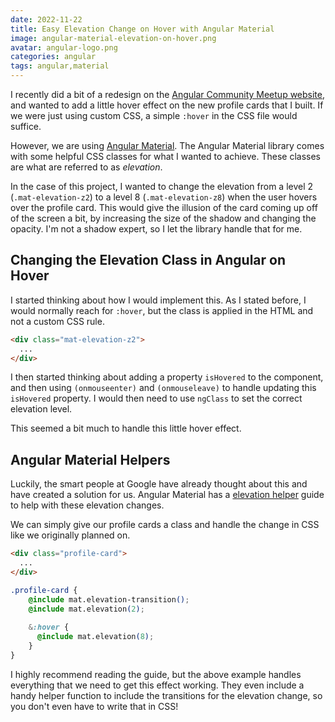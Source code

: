 ```yaml
---
date: 2022-11-22
title: Easy Elevation Change on Hover with Angular Material
image: angular-material-elevation-on-hover.png
avatar: angular-logo.png
categories: angular
tags: angular,material
---
```


I recently did a bit of a redesign on the 
[Angular Community Meetup website](https://angularcommunity.net), and wanted
to add a little hover effect on the new profile cards that I built.  If we
were just using custom CSS, a simple `:hover` in the CSS file would suffice.

However, we are using [Angular Material](https://material.angular.io/).  The 
Angular Material library comes with some helpful CSS classes for what I wanted to 
achieve.  These classes are what are referred to as _elevation_.  

In the case of this project, I wanted to change the elevation from a level 2
(`.mat-elevation-z2`) to a level 8 (`.mat-elevation-z8`) when the user hovers
over the profile card.  This would give the illusion of the card coming up off
of the screen a bit, by increasing the size of the shadow and changing the opacity.
I'm not a shadow expert, so I let the library handle that for me.

## Changing the Elevation Class in Angular on Hover

I started thinking about how I would implement this.  As I stated before, I would
normally reach for `:hover`, but the class is applied in the HTML and not a custom
CSS rule.

```html
<div class="mat-elevation-z2">
  ...
</div>
```

I then started thinking about adding a property `isHovered` to the component, and then 
using `(onmouseenter)` and `(onmouseleave)` to handle updating this `isHovered` 
property.  I would then need to use `ngClass` to set the correct elevation level.

This seemed a bit much to handle this little hover effect.

## Angular Material Helpers

Luckily, the smart people at Google have already thought about this and have created
a solution for us.  Angular Material has a 
[elevation helper](https://material.angular.io/guide/elevation) guide to help with 
these elevation changes.

We can simply give our profile cards a class and handle the change in CSS like we
originally planned on.

```html
<div class="profile-card">
  ...
</div>
```

```css
.profile-card {
    @include mat.elevation-transition();
    @include mat.elevation(2);
    
    &:hover {
      @include mat.elevation(8);
    }
}
```

I highly recommend reading the guide, but the above example handles everything that
we need to get this effect working.  They even include a handy helper function
to include the transitions for the elevation change, so you don't even have to write
that in CSS!
